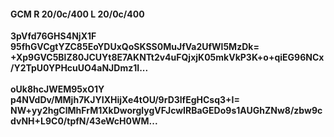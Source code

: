 #### GCM R 20/0c/400 L 20/0c/400
**3pVfd76GHS4NjX1F**<br/>**95fhGVCgtYZC85EoYDUxQoSKSS0MuJfVa2UfWl5MzDk=**<br/>**+Xp9GVC5BlZ80JCUYt8E7AKNTt2v4uFQjxjK05mkVkP3K+o+qiEG96NCx/Y2TpU0YPHcuUO4aNJDmz1I...**<br/><br/>
**oUk8hcJWEM95xO1Y**<br/>**p4NVdDv/MMjh7KJYIXHijXe4tOU/9rD3lfEgHCsq3+I=**<br/>**NW+yy2hgClMhFrM1XkDworglygVFJcwIRBaGEDo9s1AUGhZNw8/zbw9cdvNH+L9C0/tpfN/43eWcH0WM...**